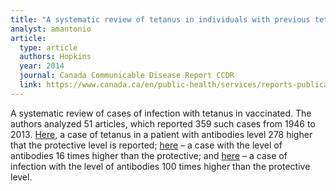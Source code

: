 ```yaml
---
title: "A systematic review of tetanus in individuals with previous tetanus toxoid immunization"
analyst: amantonio
article:
  type: article
  authors: Hopkins
  year: 2014
  journal: Canada Communicable Disease Report CCDR
  link: https://www.canada.ca/en/public-health/services/reports-publications/canada-communicable-disease-report-ccdr/monthly-issue/2014-40/ccdr-volume-40 -17-october-16-2014/ccdr-volume-40-17-october-16-2014-1.html
---
```


A systematic review of cases of infection with tetanus in vaccinated. The authors analyzed 51 articles, which reported 359 such cases from 1946 to 2013.
[Here](https://www.ncbi.nlm.nih.gov/pubmed/20019579), a case of tetanus in a patient with antibodies level 278 higher that the protective level is reported; [here](http://jamanetwork.com/journals/jama/article-abstract/403133) – a case with the level of antibodies 16 times higher than the protective; and [here](https://www.ncbi.nlm.nih.gov/pubmed/9071251) – a case of infection with the level of antibodies 100 times higher than the protective level.
